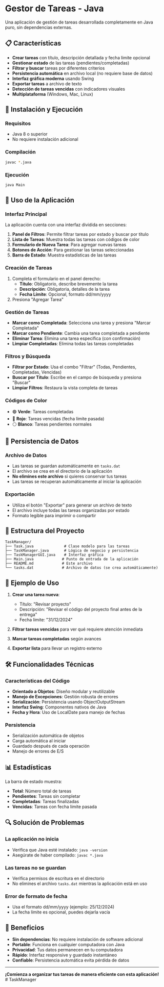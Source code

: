 # Gestor de Tareas - Java

Una aplicación de gestión de tareas desarrollada completamente en Java puro, sin dependencias externas.

## 📋 Características

- **Crear tareas** con título, descripción detallada y fecha límite opcional
- **Gestionar estado** de las tareas (pendientes/completadas)
- **Filtrar y buscar** tareas por diferentes criterios
- **Persistencia automática** en archivo local (no requiere base de datos)
- **Interfaz gráfica moderna** usando Swing
- **Exportar tareas** a archivo de texto
- **Detección de tareas vencidas** con indicadores visuales
- **Multiplataforma** (Windows, Mac, Linux)

## 🚀 Instalación y Ejecución

### Requisitos

- Java 8 o superior
- No requiere instalación adicional

### Compilación

```bash
javac *.java
```

### Ejecución

```bash
java Main
```

## 📱 Uso de la Aplicación

### Interfaz Principal

La aplicación cuenta con una interfaz dividida en secciones:

1. **Panel de Filtros**: Permite filtrar tareas por estado y buscar por título
2. **Lista de Tareas**: Muestra todas las tareas con códigos de color
3. **Formulario de Nueva Tarea**: Para agregar nuevas tareas
4. **Botones de Acción**: Para gestionar las tareas seleccionadas
5. **Barra de Estado**: Muestra estadísticas de las tareas

### Creación de Tareas

1. Completa el formulario en el panel derecho:
   - **Título**: Obligatorio, describe brevemente la tarea
   - **Descripción**: Obligatoria, detalles de la tarea
   - **Fecha Límite**: Opcional, formato dd/mm/yyyy
2. Presiona "Agregar Tarea"

### Gestión de Tareas

- **Marcar como Completada**: Selecciona una tarea y presiona "Marcar Completada"
- **Marcar como Pendiente**: Cambia una tarea completada a pendiente
- **Eliminar Tarea**: Elimina una tarea específica (con confirmación)
- **Limpiar Completadas**: Elimina todas las tareas completadas

### Filtros y Búsqueda

- **Filtrar por Estado**: Usa el combo "Filtrar" (Todas, Pendientes, Completadas, Vencidas)
- **Buscar por Título**: Escribe en el campo de búsqueda y presiona "Buscar"
- **Limpiar Filtros**: Restaura la vista completa de tareas

### Códigos de Color

- 🟢 **Verde**: Tareas completadas
- 🔴 **Rojo**: Tareas vencidas (fecha límite pasada)
- ⚪ **Blanco**: Tareas pendientes normales

## 💾 Persistencia de Datos

### Archivo de Datos

- Las tareas se guardan automáticamente en `tasks.dat`
- El archivo se crea en el directorio de la aplicación
- **No elimines este archivo** si quieres conservar tus tareas
- Las tareas se recuperan automáticamente al iniciar la aplicación

### Exportación

- Utiliza el botón "Exportar" para generar un archivo de texto
- El archivo incluye todas las tareas organizadas por estado
- Formato legible para imprimir o compartir

## 🔧 Estructura del Proyecto

```
TaskManager/
├── Task.java              # Clase modelo para las tareas
├── TaskManager.java       # Lógica de negocio y persistencia
├── TaskManagerGUI.java    # Interfaz gráfica
├── Main.java             # Punto de entrada de la aplicación
├── README.md             # Este archivo
└── tasks.dat             # Archivo de datos (se crea automáticamente)
```

## 📝 Ejemplo de Uso

1. **Crear una tarea nueva**:

   - Título: "Revisar proyecto"
   - Descripción: "Revisar el código del proyecto final antes de la entrega"
   - Fecha límite: "31/12/2024"

2. **Filtrar tareas vencidas** para ver qué requiere atención inmediata

3. **Marcar tareas completadas** según avances

4. **Exportar lista** para llevar un registro externo

## 🛠️ Funcionalidades Técnicas

### Características del Código

- **Orientado a Objetos**: Diseño modular y reutilizable
- **Manejo de Excepciones**: Gestión robusta de errores
- **Serialización**: Persistencia usando ObjectOutputStream
- **Interfaz Swing**: Componentes nativos de Java
- **Fecha y Hora**: Uso de LocalDate para manejo de fechas

### Persistencia

- Serialización automática de objetos
- Carga automática al iniciar
- Guardado después de cada operación
- Manejo de errores de E/S

## 📊 Estadísticas

La barra de estado muestra:

- **Total**: Número total de tareas
- **Pendientes**: Tareas sin completar
- **Completadas**: Tareas finalizadas
- **Vencidas**: Tareas con fecha límite pasada

## 🔍 Solución de Problemas

### La aplicación no inicia

- Verifica que Java esté instalado: `java -version`
- Asegúrate de haber compilado: `javac *.java`

### Las tareas no se guardan

- Verifica permisos de escritura en el directorio
- No elimines el archivo `tasks.dat` mientras la aplicación está en uso

### Error de formato de fecha

- Usa el formato dd/mm/yyyy (ejemplo: 25/12/2024)
- La fecha límite es opcional, puedes dejarla vacía

## 🎯 Beneficios

- **Sin dependencias**: No requiere instalación de software adicional
- **Portable**: Funciona en cualquier computadora con Java
- **Privacidad**: Tus datos permanecen en tu computadora
- **Rápido**: Interfaz responsive y guardado instantáneo
- **Confiable**: Persistencia automática evita pérdida de datos

---

**¡Comienza a organizar tus tareas de manera eficiente con esta aplicación!**
#   T a s k M a n a g e r 
 
 
